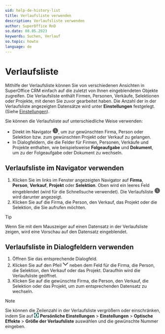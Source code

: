 ```yaml
---
uid: help-de-history-list
title: Verlaufsliste verwenden
description: Verlaufsliste verwenden
author: SuperOffice RnD
so.date: 08.05.2023
keywords: Suchen, Verlauf
so.topic: howto
language: de
---
```


# Verlaufsliste

Mithilfe der Verlaufsliste können Sie von verschiedenen Ansichten in SuperOffice CRM einfach auf die zuletzt von Ihnen eingeblendeten Objekte zugreifen. Die Verlaufsliste enthält Firmen, Personen, Verkäufe, Selektionen oder Projekte, mit denen Sie zuvor gearbeitet haben. Die Anzahl der in der Verlaufsliste angezeigten Datensätze wird unter **Einstellungen** festgelegt. (Siehe [Einstellungen][1]).

Sie können die Verlaufsliste auf unterschiedliche Weise verwenden:

* Direkt im Navigator ![Symbol][img2], um zur gewünschten Firma, Person oder Selektion bzw. zum gewünschten Projekt oder Verkauf zu gelangen.
* In Dialogfeldern, die die Felder für Firmen, Personen, Verkäufe und Projekte enthalten, wie beispielsweise **Folgeaufgabe** und **Dokument**, um zu der Folgeaufgabe oder Dokument zu wechseln.

## Verlaufsliste im Navigator verwenden

1. Klicken Sie im links im Fenster angezeigten Navigator auf **Firma**, **Person**, **Verkauf**, **Projekt** oder **Selektion**. Oben wird ein leeres Feld eingeblendet (wird für die Schnellsuche verwendet). Die Verlaufsliste ![Symbol][img2] wird darunter angezeigt.
2. Klicken Sie auf die Firma, die Person, den Verkauf, das Projekt oder die Selektion, die Sie aufrufen möchten.

> [!TIP]
> Wenn Sie mit dem Mauszeiger auf einen Datensatz in der Verlaufsliste zeigen, wird eine Vorschau auf den Datensatz eingeblendet.

## Verlaufsliste in Dialogfeldern verwenden

1. Öffnen Sie das entsprechende Dialogfeld.
2. Klicken Sie auf den Pfeil ![Symbol][img3] neben dem Feld für die Firma, die Person, die Selektion, den Verkauf oder das Projekt. Daraufhin wird die Verlaufsliste geöffnet.
3. Klicken Sie auf die gewünschte Firma, die Person, den Verkauf, die Selektion oder das Projekt, um zum entsprechenden Datensatz zu wechseln.

> [!NOTE]
> Sie können die Zeilenzahl in der Verlaufsliste vergrößern oder einschränken, indem Sie auf ![Symbol][img1] **Persönliche Einstellungen** > **Einstellungen** > **Optische Effekte** > **Größe der Verlaufsliste** auswählen und die gewünschte Nummer eingeben.

<!-- Referenced links -->
[1]: ../getting-started/preferences.md

<!-- Referenced images -->
[img1]: ../../../media/icons/personal-settings-small.png
[img2]: ../../../../common/icons/nav-history.png
[img3]: ../../../../common/icons/dropdown-icon.png
